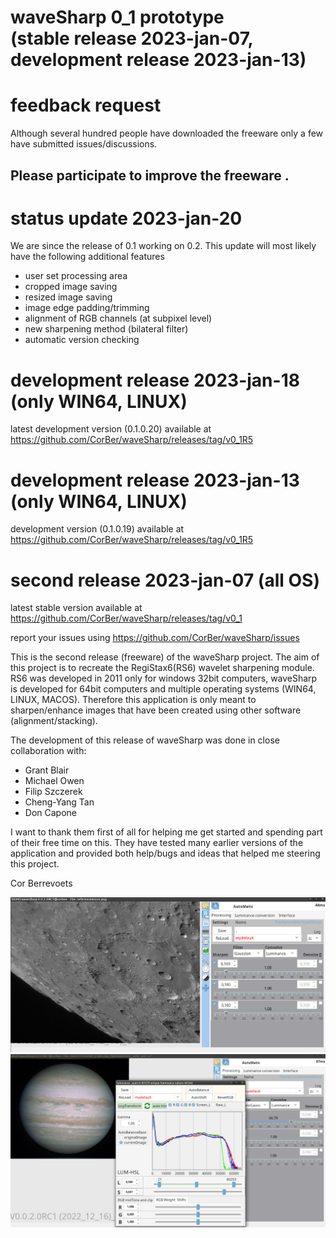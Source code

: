 # waveSharp 0_1 prototype<br> (stable release 2023-jan-07, development release 2023-jan-13)
# feedback request
Although several hundred people have downloaded the freeware only a few have submitted 
issues/discussions. <br>
## <b>Please participate to improve the freeware </b>.


# status update 2023-jan-20
We are since the release of 0.1 working on 0.2.
This update will most likely have the following additional features
- user set processing area  
- cropped image saving
- resized image saving
- image edge padding/trimming 
- alignment of RGB channels (at subpixel level)
- new sharpening method (bilateral filter)
- automatic version checking

# development release 2023-jan-18 (only WIN64, LINUX)
latest development version (0.1.0.20) available at https://github.com/CorBer/waveSharp/releases/tag/v0_1R5

# development release 2023-jan-13 (only WIN64, LINUX)
development version (0.1.0.19) available at https://github.com/CorBer/waveSharp/releases/tag/v0_1R5

# second release 2023-jan-07 (all OS)
latest stable version available at https://github.com/CorBer/waveSharp/releases/tag/v0_1

report your issues using https://github.com/CorBer/waveSharp/issues

This is the second release (freeware) of the waveSharp project.  The aim of this project is to recreate the RegiStax6(RS6) wavelet sharpening module.  RS6 was developed in 2011 only for windows 32bit computers, waveSharp is developed for 64bit computers and multiple operating systems (WIN64, LINUX, MACOS). Therefore this application is only meant to sharpen/enhance images that have been created using other software (alignment/stacking). 

The development of this release of waveSharp was done in close collaboration with:

- Grant Blair
- Michael Owen
- Filip Szczerek
- Cheng-Yang Tan
- Don Capone

I want to thank them first of all for helping me get started and spending part of their free time on this. They have tested many earlier versions of the application and provided both help/bugs and ideas that helped me steering this project.  

Cor Berrevoets 

![](images/Screenshot%20at%202022-12-17%2009-03-24.png?raw=true)
![](images/Screenshot%20at%202022-12-17%2009-31-35.png?raw=true)

